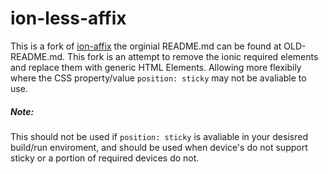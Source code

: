 # ion-less-affix

This is a fork of [ion-affix](https://github.com/jonaszuberbuehler/ion-affix) the orginial README.md can be found at OLD-README.md.
This fork is an attempt to remove the ionic required elements and replace them with generic HTML Elements. Allowing more flexibily where the CSS property/value `position: sticky` may not be avaliable to use.

##### Note:
This should not be used if `position: sticky` is avaliable in your desisred build/run enviroment, and should be used when device's do not support sticky or a portion of required devices do not.
